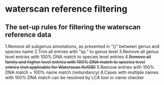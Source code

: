 # waterscan reference filtering
## The set-up rules for filtering the waterscan reference data
1.Remove all subgenus annotations, as presented in “()” between genus and species name
2.Trim all entries with “sp.” to genus level
3.Remove all genus level entries with 100% DNA match to species level entries
4.~~Remove all family and higher level entries with 100% DNA match to species level entries (not applicable for Waterscan RefDB)~~
5.Remove entries with 100% DNA match + 100% name match (redundancy)
6.Cases with multiple names with 100% DNA match can be resolved by LCA tool or name checker
